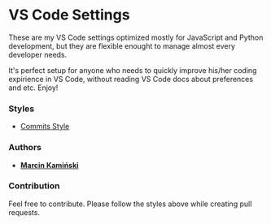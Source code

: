 # VS Code Settings

These are my VS Code settings optimized mostly for JavaScript and Python development, but they are flexible enought to manage almost every developer needs.

It's perfect setup for anyone who needs to quickly improve his/her coding expirience in VS Code, without reading VS Code docs about preferences and etc. Enjoy!


### Styles
* [Commits Style](https://gitmoji.carloscuesta.me/)


### Authors
  * [**Marcin Kamiński**](https://github.com/xkamson)


### Contribution
Feel free to contribute. Please follow the styles above while creating pull requests.

